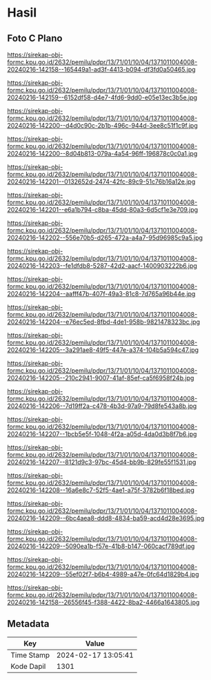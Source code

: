# Hasil

## Foto C Plano

https://sirekap-obj-formc.kpu.go.id/2632/pemilu/pdpr/13/71/01/10/04/1371011004008-20240216-142158--165449a1-ad3f-4413-b094-df3fd0a50465.jpg

https://sirekap-obj-formc.kpu.go.id/2632/pemilu/pdpr/13/71/01/10/04/1371011004008-20240216-142159--6152df58-d4e7-4fd6-9dd0-e05e13ec3b5e.jpg

https://sirekap-obj-formc.kpu.go.id/2632/pemilu/pdpr/13/71/01/10/04/1371011004008-20240216-142200--d4d0c90c-2b1b-496c-944d-3ee8c51f1c9f.jpg

https://sirekap-obj-formc.kpu.go.id/2632/pemilu/pdpr/13/71/01/10/04/1371011004008-20240216-142200--8d04b813-079a-4a54-96ff-196878c0c0a1.jpg

https://sirekap-obj-formc.kpu.go.id/2632/pemilu/pdpr/13/71/01/10/04/1371011004008-20240216-142201--0132652d-2474-42fc-89c9-51c76b16a12e.jpg

https://sirekap-obj-formc.kpu.go.id/2632/pemilu/pdpr/13/71/01/10/04/1371011004008-20240216-142201--e6a1b794-c8ba-45dd-80a3-6d5cf1e3e709.jpg

https://sirekap-obj-formc.kpu.go.id/2632/pemilu/pdpr/13/71/01/10/04/1371011004008-20240216-142202--556e70b5-d265-472a-a4a7-95d96985c9a5.jpg

https://sirekap-obj-formc.kpu.go.id/2632/pemilu/pdpr/13/71/01/10/04/1371011004008-20240216-142203--fe1dfdb8-5287-42d2-aacf-1400903222b6.jpg

https://sirekap-obj-formc.kpu.go.id/2632/pemilu/pdpr/13/71/01/10/04/1371011004008-20240216-142204--aafff47b-407f-49a3-81c8-7d765a96b44e.jpg

https://sirekap-obj-formc.kpu.go.id/2632/pemilu/pdpr/13/71/01/10/04/1371011004008-20240216-142204--e76ec5ed-8fbd-4de1-958b-9821478323bc.jpg

https://sirekap-obj-formc.kpu.go.id/2632/pemilu/pdpr/13/71/01/10/04/1371011004008-20240216-142205--3a291ae8-49f5-447e-a374-104b5a594c47.jpg

https://sirekap-obj-formc.kpu.go.id/2632/pemilu/pdpr/13/71/01/10/04/1371011004008-20240216-142205--210c2941-9007-41af-85ef-ca5f6958f24b.jpg

https://sirekap-obj-formc.kpu.go.id/2632/pemilu/pdpr/13/71/01/10/04/1371011004008-20240216-142206--7d19ff2a-c478-4b3d-97a9-79d8fe543a8b.jpg

https://sirekap-obj-formc.kpu.go.id/2632/pemilu/pdpr/13/71/01/10/04/1371011004008-20240216-142207--1bcb5e5f-1048-4f2a-a05d-4da0d3b8f7b6.jpg

https://sirekap-obj-formc.kpu.go.id/2632/pemilu/pdpr/13/71/01/10/04/1371011004008-20240216-142207--8121d9c3-97bc-45d4-bb9b-829fe55f1531.jpg

https://sirekap-obj-formc.kpu.go.id/2632/pemilu/pdpr/13/71/01/10/04/1371011004008-20240216-142208--16a6e8c7-52f5-4ae1-a75f-3782b6f18bed.jpg

https://sirekap-obj-formc.kpu.go.id/2632/pemilu/pdpr/13/71/01/10/04/1371011004008-20240216-142209--6bc4aea8-ddd8-4834-ba59-acd4d28e3695.jpg

https://sirekap-obj-formc.kpu.go.id/2632/pemilu/pdpr/13/71/01/10/04/1371011004008-20240216-142209--5090ea1b-f57e-41b8-b147-060cacf789df.jpg

https://sirekap-obj-formc.kpu.go.id/2632/pemilu/pdpr/13/71/01/10/04/1371011004008-20240216-142209--55ef02f7-b6b4-4989-a47e-0fc64d1829b4.jpg

https://sirekap-obj-formc.kpu.go.id/2632/pemilu/pdpr/13/71/01/10/04/1371011004008-20240216-142158--26556f45-f388-4422-8ba2-4466a1643805.jpg


## Metadata

| Key        | Value               |
| ---------- | ------------------- |
| Time Stamp | 2024-02-17 13:05:41 |
| Kode Dapil | 1301                |



